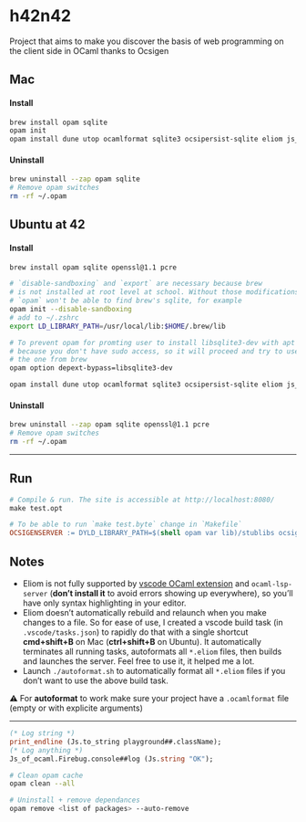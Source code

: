 # h42n42
Project that aims to make you discover the basis of web programming on the client side in OCaml thanks to Ocsigen

## Mac

#### Install

```bash
brew install opam sqlite
opam init
opam install dune utop ocamlformat sqlite3 ocsipersist-sqlite eliom js_of_ocaml-lwt
```

#### Uninstall

```bash
brew uninstall --zap opam sqlite
# Remove opam switches
rm -rf ~/.opam
```

## Ubuntu at 42

#### Install

```bash
brew install opam sqlite openssl@1.1 pcre

# `disable-sandboxing` and `export` are necessary because brew
# is not installed at root level at school. Without those modifications
# `opam` won't be able to find brew's sqlite, for example
opam init --disable-sandboxing
# add to ~/.zshrc
export LD_LIBRARY_PATH=/usr/local/lib:$HOME/.brew/lib

# To prevent opam for promting user to install libsqlite3-dev with apt
# because you don't have sudo access, so it will proceed and try to use
# the one from brew
opam option depext-bypass=libsqlite3-dev

opam install dune utop ocamlformat sqlite3 ocsipersist-sqlite eliom js_of_ocaml-lwt
```

#### Uninstall

```bash
brew uninstall --zap opam sqlite openssl@1.1 pcre
# Remove opam switches
rm -rf ~/.opam
```

---

## Run

```makefile
# Compile & run. The site is accessible at http://localhost:8080/
make test.opt

# To be able to run `make test.byte` change in `Makefile`
OCSIGENSERVER := DYLD_LIBRARY_PATH=$(shell opam var lib)/stublibs ocsigenserver
```

## Notes

- Eliom is not fully supported by [vscode OCaml extension](https://marketplace.visualstudio.com/items?itemName=ocamllabs.ocaml-platform) and `ocaml-lsp-server` (**don’t install it** to avoid errors showing up everywhere), so you’ll have only syntax highlighting in your editor.
- Eliom doesn’t automatically rebuild and relaunch when you make changes to a file. So for ease of use, I created a vscode build task (in `.vscode/tasks.json`) to rapidly do that with a single shortcut **cmd+shift+B** on Mac (**ctrl+shift+B** on Ubuntu). It automatically terminates all running tasks, autoformats all `*.eliom` files, then builds and launches the server. Feel free to use it, it helped me a lot.
- Launch `./autoformat.sh` to automatically format all `*.eliom` files if you don’t want to use the above build task.

⚠️ For **autoformat** to work make sure your project have a `.ocamlformat` file (empty or with explicite arguments)

---

```ocaml
(* Log string *)
print_endline (Js.to_string playground##.className);
(* Log anything *)
Js_of_ocaml.Firebug.console##log (Js.string "OK");
```

```bash
# Clean opam cache
opam clean --all

# Uninstall + remove dependances
opam remove <list of packages> --auto-remove
```
